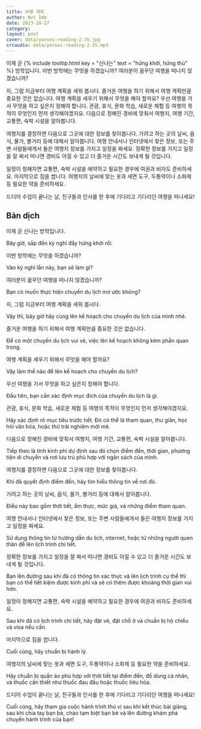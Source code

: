 ```yaml
---
title: 여행 계획
author: Nvt Idm
date: 2023-10-27
category: 
layout: post
cover: data/yonsei-reading-2-35.jpg
srcaudio: data/yonsei-reading-2-35.mp3
---
```


이제 곧 {% include tooltip.html key = "신나는" text = "hứng khởi, hứng thú" %} 방학입니다. 
이번 방학에는 무엇을 하겠습니까? 
여러분이 꿈꾸던 여행을 떠나지 않겠습니까?

자, 그럼 지금부터 여행 계획을 세워 봅시다. 
즐거운 여행을 하기 위해서 여행 계획만큼 중요한 것은 없습니다. 
여행 계획을 세우기 위해서 무엇을 해야 할까요? 
우선 여행을 가서 무엇을 하고 싶은지 정해야 합니다. 
관광, 휴식, 문화 학습, 새로운 체험 등 여행의 목적이 무엇인지 먼저 생각해야겠지요. 다음으로 정해진 경비에 맞춰서 여행지, 여행 기간, 교통편, 숙박 시설을 알아봅니다.

여행지를 결정하면 다음으로 그곳에 대한 정보를 찾아봅니다. 
가려고 하는 곳의 날씨, 음식, 물가, 볼거리 등에 대해서 알아봅니다. 
여행 안내서나 인터넷에서 찾은 정보, 또는 주변 사람들에게서 들은 여행지 정보를 가지고 일정을 짜세요. 
정확한 정보를 가지고 일정을 잘 짜서 떠나면 경비도 아낄 수 있고 더 즐거운 시간도 보내게 될 것입니다.

일정이 정해지면 교통편, 숙박 시설을 예약하고 필요한 경우에 여권과 비자도 준비하세요. 
마지막으로 짐을 쌉니다. 
여행지의 날씨에 맞는 옷과 세면 도구, 두통약이나 소화제 등 필요한 약을 준비하세요.

드디어 수업이 끝나는 날, 친구들과 인사를 한 후에 기다리고 기다리던 여행을 떠나세요!

## Bản dịch

이제 곧 신나는 방학입니다. 

Bây giờ, sắp đến kỳ nghỉ đầy hứng khởi rồi.

이번 방학에는 무엇을 하겠습니까? 

Vào kỳ nghỉ lần này, bạn sẽ làm gì?

여러분이 꿈꾸던 여행을 떠나지 않겠습니까?

Bạn có muốn thực hiện chuyến du lịch mơ ước không?

자, 그럼 지금부터 여행 계획을 세워 봅시다. 

Vậy thì, bây giờ hãy cùng lên kế hoạch cho chuyến du lịch của mình nhé.

즐거운 여행을 하기 위해서 여행 계획만큼 중요한 것은 없습니다. 

Để có một chuyến du lịch vui vẻ, việc lên kế hoạch không kém phần quan trọng. 

여행 계획을 세우기 위해서 무엇을 해야 할까요? 

Vậy làm thế nào để lên kế hoạch cho chuyến du lịch?

우선 여행을 가서 무엇을 하고 싶은지 정해야 합니다. 

Đầu tiên, bạn cần xác định mục đích của chuyến du lịch là gì.

관광, 휴식, 문화 학습, 새로운 체험 등 여행의 목적이 무엇인지 먼저 생각해야겠지요. 

Hãy xác định rõ mục tiêu trước hết. Đó có thể là tham quan, thư giãn, học hỏi văn hóa, hoặc thử trải nghiệm mới mẻ.

다음으로 정해진 경비에 맞춰서 여행지, 여행 기간, 교통편, 숙박 시설을 알아봅니다.

Tiếp theo là tính kinh phí dự định sau đó chọn điểm đến, thời gian, phương tiện di chuyển và nơi lưu trú phù hợp với ngân sách của mình.

여행지를 결정하면 다음으로 그곳에 대한 정보를 찾아봅니다. 

Khi đã quyết định điểm đến, hãy tìm hiểu thông tin về nơi đó. 

가려고 하는 곳의 날씨, 음식, 물가, 볼거리 등에 대해서 알아봅니다. 

Điều này bao gồm thời tiết, ẩm thực, mức giá, và những điểm tham quan. 

여행 안내서나 인터넷에서 찾은 정보, 또는 주변 사람들에게서 들은 여행지 정보를 가지고 일정을 짜세요. 

Sử dụng thông tin từ hướng dẫn du lịch, internet, hoặc từ những người quen thân để lên lịch trình chi tiết.

정확한 정보를 가지고 일정을 잘 짜서 떠나면 경비도 아낄 수 있고 더 즐거운 시간도 보내게 될 것입니다.

Bạn lên đường sau khi đã có thông tin xác thực và lên lịch trình cụ thể thì bạn có thể tiết kiệm được kinh phí và sẽ có thêm được khoảng thời gian vui hơn. 

일정이 정해지면 교통편, 숙박 시설을 예약하고 필요한 경우에 여권과 비자도 준비하세요. 

Sau khi đã có lịch trình chi tiết, hãy đặt vé, đặt chỗ ở và chuẩn bị hộ chiếu và visa nếu cần. 

마지막으로 짐을 쌉니다. 

Cuối cùng, hãy chuẩn bị hành lý.

여행지의 날씨에 맞는 옷과 세면 도구, 두통약이나 소화제 등 필요한 약을 준비하세요.

Hãy chuẩn bị quần áo phù hợp với thời tiết tại điểm đến, đồ dùng cá nhân, và thuốc cần thiết như thuốc đau đầu hoặc thuốc tiêu hóa.

드디어 수업이 끝나는 날, 친구들과 인사를 한 후에 기다리고 기다리던 여행을 떠나세요!

Cuối cùng, hãy tham gia cuộc hành trình thú vị sau khi kết thúc bài giảng, sau khi chia tay bạn bè, chào tạm biệt bạn bè và lên đường khám phá chuyến hành trình của bạn!
